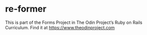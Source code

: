 # re-former
This is part of the Forms Project in The Odin Project’s Ruby on Rails Curriculum.
Find it at https://www.theodinproject.com